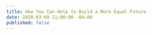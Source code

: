 ```yaml
---
title: How You Can Help to Build a More Equal Future
date: 2020-03-09 11:00:00 -04:00
published: false
---
```


